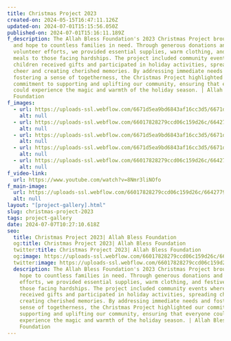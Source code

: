 ```yaml
---
title: Christmas Project 2023
created-on: 2024-05-15T16:47:11.126Z
updated-on: 2024-07-01T15:15:56.050Z
published-on: 2024-07-01T15:16:11.189Z
f_description: The Allah Bless Foundation's 2023 Christmas Project brought joy
  and hope to countless families in need. Through generous donations and
  volunteer efforts, we provided essential supplies, warm clothing, and festive
  meals to those facing hardships. The project included community events where
  children received gifts and participated in holiday activities, spreading
  cheer and creating cherished memories. By addressing immediate needs and
  fostering a sense of togetherness, the Christmas Project highlighted our
  commitment to supporting and uplifting our community, ensuring that everyone
  could experience the magic and warmth of the holiday season. | Allah Bless
  Foundation
f_images:
  - url: https://uploads-ssl.webflow.com/6671d5ea9bd6843af16cc3d5/6671d5ea9bd6843af16cc42a_pexels-lagosfoodbank-9090746.jpg
    alt: null
  - url: https://uploads-ssl.webflow.com/66017828279ccd06c159d26c/66427794b6bb82ba236c4dc8_pexels-lagosfoodbank-8054617.jpg
    alt: null
  - url: https://uploads-ssl.webflow.com/6671d5ea9bd6843af16cc3d5/6671d5ea9bd6843af16cc40a_pexels-lagosfoodbank-9090745.jpg
    alt: null
  - url: https://uploads-ssl.webflow.com/6671d5ea9bd6843af16cc3d5/6671d5ea9bd6843af16cc3e2_pexels-shelaghmurphy-2883380.jpg
    alt: null
  - url: https://uploads-ssl.webflow.com/66017828279ccd06c159d26c/66427795cf60d19c72b19306_pexels-lagosfoodbank-9968380.jpg
    alt: null
f_video-link:
  url: https://www.youtube.com/watch?v=8Nmr3liNOfo
f_main-image:
  url: https://uploads-ssl.webflow.com/66017828279ccd06c159d26c/66427794b6bb82ba236c4dc8_pexels-lagosfoodbank-8054617.jpg
  alt: null
layout: "[project-gallery].html"
slug: christmas-project-2023
tags: project-gallery
date: 2024-07-07T10:27:10.618Z
seo:
  title: Christmas Project 2023| Allah Bless Foundation
  og:title: Christmas Project 2023| Allah Bless Foundation
  twitter:title: Christmas Project 2023| Allah Bless Foundation
  og:image: https://uploads-ssl.webflow.com/66017828279ccd06c159d26c/66427794b6bb82ba236c4dc8_pexels-lagosfoodbank-8054617.jpg
  twitter:image: https://uploads-ssl.webflow.com/66017828279ccd06c159d26c/66427794b6bb82ba236c4dc8_pexels-lagosfoodbank-8054617.jpg
  description: The Allah Bless Foundation's 2023 Christmas Project brought joy and
    hope to countless families in need. Through generous donations and volunteer
    efforts, we provided essential supplies, warm clothing, and festive meals to
    those facing hardships. The project included community events where children
    received gifts and participated in holiday activities, spreading cheer and
    creating cherished memories. By addressing immediate needs and fostering a
    sense of togetherness, the Christmas Project highlighted our commitment to
    supporting and uplifting our community, ensuring that everyone could
    experience the magic and warmth of the holiday season. | Allah Bless
    Foundation
---
```

